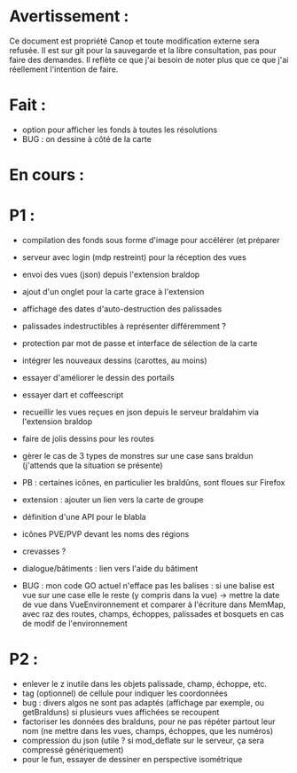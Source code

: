 Avertissement :
===============

Ce document est propriété Canop et toute modification externe sera refusée. Il est sur git pour la sauvegarde et la libre consultation, pas pour faire des demandes. Il reflète ce que j'ai besoin de noter plus que ce que j'ai réellement l'intention de faire.

Fait :
======

* option pour afficher les fonds à toutes les résolutions
* BUG : on dessine à côté de la carte

En cours :
==========


P1 :
====

* compilation des fonds sous forme d'image pour accélérer (et préparer 
* serveur avec login (mdp restreint) pour la réception des vues
* envoi des vues (json) depuis l'extension braldop
* ajout d'un onglet pour la carte grace à l'extension

* affichage des dates d'auto-destruction des palissades
* palissades indestructibles à représenter différemment ?
* protection par mot de passe et interface de sélection de la carte
* intégrer les nouveaux dessins (carottes, au moins)
* essayer d'améliorer le dessin des portails
* essayer dart et coffeescript
* recueillir les vues reçues en json depuis le serveur braldahim via l'extension braldop
* faire de jolis dessins pour les routes
* gèrer le cas de 3 types de monstres sur une case sans braldun (j'attends que la situation se présente)
* PB : certaines icônes, en particulier les braldûns, sont floues sur Firefox
* extension : ajouter un lien vers la carte de groupe
* définition d'une API pour le blabla
* icônes PVE/PVP devant les noms des régions
* crevasses ?
* dialogue/bâtiments : lien vers l'aide du bâtiment
* BUG : mon code GO actuel n'efface pas les balises : si une balise est vue sur une case elle le reste (y compris dans la vue)
	-> mettre la date de vue dans VueEnvironnement et comparer à l'écriture dans MemMap, avec raz des routes, champs, échoppes, palissades et bosquets en cas de modif de l'environnement

P2 :
====

* enlever le z inutile dans les objets palissade, champ, échoppe, etc.
* tag (optionnel) de cellule pour indiquer les coordonnées
* bug : divers algos ne sont pas adaptés (affichage par exemple, ou getBralduns) si plusieurs vues affichées se recoupent
* factoriser les données des bralduns, pour ne pas répéter partout leur nom (ne mettre dans les vues, champs, échoppes, que les numéros)
* compression du json (utile ? si mod_deflate sur le serveur, ça sera compressé génériquement)
* pour le fun, essayer de dessiner en perspective isométrique

